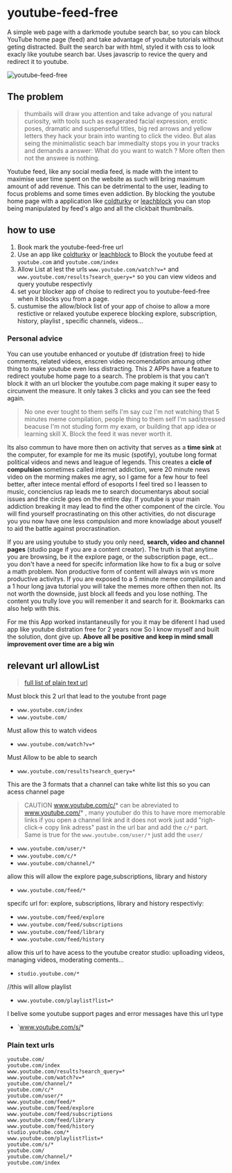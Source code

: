 # youtube-feed-free

A simple web page with a darkmode youtube search bar, so you can block YouTube home page (feed) and take advantage of youtube tutorials without geting distracted. Built the search bar with html, styled it with css to look exacly like youtube search bar. Uses javascrip to revice the query and redirect it to youtube. 

![youtube-feed-free](https://user-images.githubusercontent.com/50026515/151962804-90f26ef7-6967-417b-a205-74ee71f18e85.png)

## The problem

> thumbails will draw you attention and take advange of you natural curiosity, with tools such as exagerated facial expression, erotic poses, dramatic and suspenseful titles, big red arrows and yellow letters they hack your brain into wanting to click the video. But alas seing the minimalistic seach bar immedialty stops you in your tracks and demands a answer: What do you want to watch ? More often then not the answee is nothing.

Youtube feed, like any social media feed, is made with the intent to maximise user time spent on the website as such will bring maximum amount of add revenue. This can be detrimental to the user, leading to focus problems and some times even addiction. By blocking the youtube home page with a application like [coldturky](https://getcoldturkey.com/) or [leachblock](https://chrome.google.com/webstore/detail/leechblock-ng/blaaajhemilngeeffpbfkdjjoefldkok) you can stop being manipulated by feed's algo and all the clickbait thumbnails.

## how to use

1. Book mark the youtube-feed-free url 
2. Use an app like [coldturky](https://getcoldturkey.com/) or [leachblock](https://chrome.google.com/webstore/detail/leechblock-ng/blaaajhemilngeeffpbfkdjjoefldkok) to Block the youtube feed at `youtube.com` and `youtube.com/index`
3. Allow List at lest the urls `www.youtube.com/watch?v=*` and `www.youtube.com/results?search_query=*` so you can view videos and query youtube respectivly
4. set your blocker app of choise to redirect you to  youtube-feed-free when it blocks you from a page.
5. custumise the allow/block list of your app of choise to allow a more restictive or relaxed youtube experece blocking explore, subscription, history, playlist , specific channels, videos...

### Personal advice

You can use youtube enhanced or youtube df (distration free) to hide comments, related videos, enscren video recomendation amoung other thing to make youtube even less distracting. This 2 APPs have a feature to redirect youtube home page to a search. The problem is that you can't block it with an url blocker the youtube.com page making it super easy to circunvent the measure. It only takes 3 clicks and you can see the feed again.

> No one ever tought to them selfs I'm say cuz I'm not watching that 5 minutes meme compilation, people thing to them self I'm sad/stressed beacuse I'm not studing form my exam, or building that app idea or learning skill X. Block the feed it was never worth it.

Its also commun to have more then on activity that serves as a **time sink** at the computer, for example for me its music (spotify), youtube long format political videos and news and league of legends. This creates a **cicle of compulsion** sometimes called internet addiction, were 20 minute news video on the morming makes me agry, so I game for a few hour to feel better, after intece mental efford of esoports I feel tired so I leassen to music, conciencius rap leads me to search documentarys about social issues and the circle goes on the entire day. If youtube is your main addiction breaking it may lead to find the other component of the circle. You will find yourself procrastinating on this other activities, do not discurage you you now have one less compulsion and more knowladge about youself to aid the battle against procrastination.

If you are using youtube to study you only need, **search, video and channel pages** (studio page if you are a content creator). The truth is that anytime you are browsing, be it the explore page, or the subscription page, ect... you don't have a need for specifc information like how to fix a bug or solve a math problem. Non productive form of content will always win vs more productive activitys. If you are exposed to a 5 minute meme compilation and a 1 hour long java tutorial you will take the memes more ofthen then not. Its not worth the downside, just block all feeds and you lose nothing. The content you trully love you will remenber it and search for it. Bookmarks can also help with this. 

For me this App worked instantaneuslly for you it may be diferent I had used app like youtube distration free for 2 years now So I know myself and built the solution, dont give up. **Above all be positive and keep in mind small improvement over time are a big win**
 
## relevant url allowList

> [full list of plain text url](#plain-text-urls)

Must block this 2 url that lead to the youtube front page

* `www.youtube.com/index`
* `www.youtube.com/`

Must allow this to  watch videos
* `www.youtube.com/watch?v=*`

Must Allow to be able to search
* `www.youtube.com/results?search_query=*`

This are the 3 formats that a channel can take white list this so you can acess channel page

> CAUTION www.youtube.com/c/* can be abreviated to www.youtube.com/* , many youtuber do this to have more memorable links if you open a channel link and it does not work just add "righ-click-> copy link adress" past in the url bar and add the `c/*` part. Same is true for the `www.youtube.com/user/*` just add the `user/`

* `www.youtube.com/user/*`
* `www.youtube.com/c/*`
* `www.youtube.com/channel/*`

allow this will allow the explore page,subscriptions, library and history
* `www.youtube.com/feed/*`

specifc url for: explore, subscriptions, library and history respectivly:
* `www.youtube.com/feed/explore`
* `www.youtube.com/feed/subscriptions`
* `www.youtube.com/feed/library`
* `www.youtube.com/feed/history`

allow this url to have acess to the youtube creator studio: uplloading videos, managing videos, moderating coments...
* `studio.youtube.com/*`

//this will allow playlist
* `www.youtube.com/playlist?list=*`

I belive some youtube support pages and error messages have this url type
* `www.youtube.com/s/*

### Plain text urls

```
youtube.com/
youtube.com/index
www.youtube.com/results?search_query=*
www.youtube.com/watch?v=*
youtube.com/channel/*
youtube.com/c/*
youtube.com/user/*
www.youtube.com/feed/*
www.youtube.com/feed/explore
www.youtube.com/feed/subscriptions
www.youtube.com/feed/library
www.youtube.com/feed/history
studio.youtube.com/*
www.youtube.com/playlist?list=*
youtube.com/s/*
youtube.com/
youtube.com/channel/*
youtube.com/index
```

